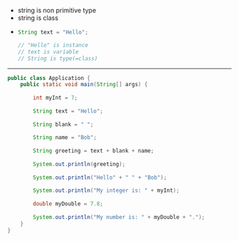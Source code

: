 - string is non primitive type
- string is class
- ```java
  String text = "Hello";
  
  // "Hello" is instance 
  // text is variable 
  // String is type(=class)
  ```
---

```java
public class Application {
    public static void main(String[] args) {
        
        int myInt = 7;
        
        String text = "Hello";
        
        String blank = " ";
        
        String name = "Bob";
        
        String greeting = text + blank + name;
        
        System.out.println(greeting);
        
        System.out.println("Hello" + " " + "Bob");
        
        System.out.println("My integer is: " + myInt);
        
        double myDouble = 7.8;
        
        System.out.println("My number is: " + myDouble + ".");
    }
}
```